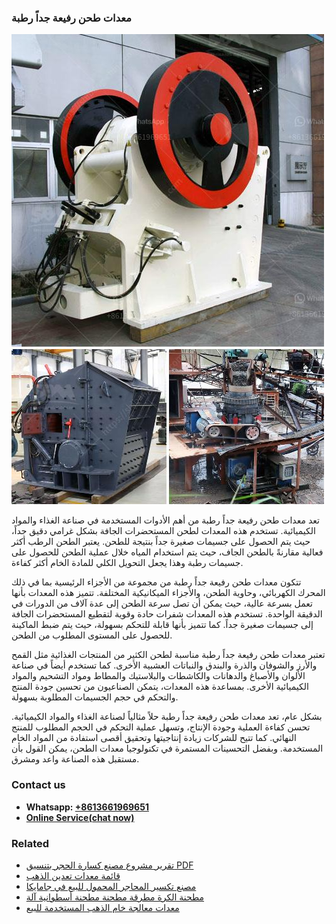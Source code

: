 <h3>معدات طحن رفيعة جداً رطبة</h3><img src='1701854244.jpg' alt=''><p>تعد معدات طحن رفيعة جداً رطبة من أهم الأدوات المستخدمة في صناعة الغذاء والمواد الكيميائية. تستخدم هذه المعدات لطحن المستحضرات الجافة بشكل غرامي دقيق جداً، حيث يتم الحصول على جسيمات صغيرة جداً بنتيجة للطحن. يعتبر الطحن الرطب أكثر فعالية مقارنةً بالطحن الجاف، حيث يتم استخدام المياه خلال عملية الطحن للحصول على جسيمات رطبة وهذا يجعل التحويل الكلي للمادة الخام أكثر كفاءة.</p><p>تتكون معدات طحن رفيعة جداً رطبة من مجموعة من الأجزاء الرئيسية بما في ذلك المحرك الكهربائي، وحاوية الطحن، والأجزاء الميكانيكية المختلفة. تتميز هذه المعدات بأنها تعمل بسرعة عالية، حيث يمكن أن تصل سرعة الطحن إلى عدة آلاف من الدورات في الدقيقة الواحدة. تستخدم هذه المعدات شفرات حادة وقوية لتقطيع المستحضرات الجافة إلى جسيمات صغيرة جداً. كما تتميز بأنها قابلة للتحكم بسهولة، حيث يتم ضبط الماكينة للحصول على المستوى المطلوب من الطحن.</p><p>تعتبر معدات طحن رفيعة جداً رطبة مناسبة لطحن الكثير من المنتجات الغذائية مثل القمح والأرز والشوفان والذرة والبندق والنباتات العشبية الأخرى. كما تستخدم أيضاً في صناعة الألوان والأصباغ والدهانات والكاشطات والبلاستيك والمطاط ومواد التشحيم والمواد الكيميائية الأخرى. بمساعدة هذه المعدات، يتمكن الصناعيون من تحسين جودة المنتج والتحكم في حجم الجسيمات المطلوبة بسهولة.</p><p>بشكل عام، تعد معدات طحن رفيعة جداً رطبة حلاً مثالياً لصناعة الغذاء والمواد الكيميائية. تحسن كفاءة العملية وجودة الإنتاج، وتسهل عملية التحكم في الحجم المطلوب للمنتج النهائي. كما تتيح للشركات زيادة إنتاجيتها وتحقيق أقصى استفادة من المواد الخام المستخدمة. وبفضل التحسينات المستمرة في تكنولوجيا معدات الطحن، يمكن القول بأن مستقبل هذه الصناعة واعد ومشرق.</p><h3>Contact us</h3><ul><li><strong>Whatsapp:&nbsp;<a href="https://wa.me/8613661969651">+8613661969651</a></strong></li><li><a href="https://swt.shibang-china.com/?git&amp;zhl&amp;معدات طحن رفيعة جداً رطبة"><strong>Online Service(chat now)</strong></a></li></ul><h3>Related</h3><ul><li><a href='تقرير مشروع مصنع كسارة الحجر بتنسيق PDF.md'>تقرير مشروع مصنع كسارة الحجر بتنسيق PDF</a></li><li><a href='قائمة معدات تعدين الذهب.md'>قائمة معدات تعدين الذهب</a></li><li><a href='مصنع تكسير المحاجر المحمول للبيع في جامايكا.md'>مصنع تكسير المحاجر المحمول للبيع في جامايكا</a></li><li><a href='مطحنة الكرة مطرقة مطحنة مطحنة أسطوانية آلة.md'>مطحنة الكرة مطرقة مطحنة مطحنة أسطوانية آلة</a></li><li><a href='معدات معالجة خام الذهب المستخدمة للبيع.md'>معدات معالجة خام الذهب المستخدمة للبيع</a></li></ul>